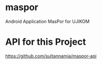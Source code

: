 # maspor
Android Application MasPor for UJIKOM
# API for this Project
https://github.com/sultannamja/maspor-api
